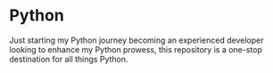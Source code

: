 # Python
Just starting my Python journey becoming an experienced developer looking to enhance my Python prowess, this repository is a one-stop destination for all things Python.

